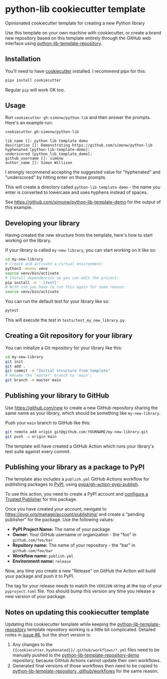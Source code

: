 # python-lib cookiecutter template

Opinionated cookiecutter template for creating a new Python library

Use this template on your own machine with cookiecutter, or create a brand new repository based on this template entirely through the GitHub web interface using [python-lib-template-repository](https://github.com/simonw/python-lib-template-repository).

## Installation

You'll need to have [cookiecutter](https://cookiecutter.readthedocs.io/) installed. I recommend pipx for this:
```bash
pipx install cookiecutter
```
Regular `pip` will work OK too.

## Usage

Run `cookiecutter gh:simonw/python-lib` and then answer the prompts. Here's an example run:
```bash
cookiecutter gh:simonw/python-lib
```
```
lib_name []: python lib template demo
description []: Demonstrating https://github.com/simonw/python-lib
hyphenated [python-lib-template-demo]: 
underscored [python_lib_template_demo]: 
github_username []: simonw
author_name []: Simon Willison
```
I strongly recommend accepting the suggested value for "hyphenated" and "underscored" by hitting enter on those prompts.

This will create a directory called `python-lib-template-demo` - the name you enter is converted to lowercase and uses hyphens instead of spaces.

See https://github.com/simonw/python-lib-template-demo for the output of this example.

## Developing your library

Having created the new structure from the template, here's how to start working on the library.

If your library is called `my-new-library`, you can start working on it like so:
```bash
cd my-new-library
# Create and activate a virtual environment:
python3 -mvenv venv
source venv/bin/activate
# Install dependencies so you can edit the project:
pip install -e '.[test]'
# With zsh you have to run this again for some reason:
source venv/bin/activate
```
You can run the default test for your library like so:
```bash
pytest
```
This will execute the test in `tests/test_my_new_library.py`.

## Creating a Git repository for your library

You can initialize a Git repository for your library like this:
```bash
cd my-new-library
git init
git add .
git commit -m "Initial structure from template"
# Rename the 'master' branch to 'main':
git branch -m master main
```
## Publishing your library to GitHub

Use https://github.com/new to create a new GitHub repository sharing the same name as your library, which should be something like `my-new-library`.

Push your `main` branch to GitHub like this:
```bash
git remote add origin git@github.com:YOURNAME/my-new-library.git
git push -u origin main
```
The template will have created a GitHub Action which runs your library's test suite against every commit.

## Publishing your library as a package to PyPI

The template also includes a `publish.yml` GitHub Actions workflow for publishing packages to [PyPI](https://pypi.org/), using [pypa/gh-action-pypi-publish](https://github.com/pypa/gh-action-pypi-publish).

To use this action, you need to create a PyPI account and [configure a Trusted Publisher](https://til.simonwillison.net/pypi/pypi-releases-from-github) for this package.

Once you have created your account, navigate to https://pypi.org/manage/account/publishing/ and create a "pending publisher" for the package. Use the following values:

- **PyPI Project Name:** The name of your package
- **Owner:** Your GitHub username or organization - the "foo" in `github.com/foo/bar`
- **Repsitory name:** The name of your repository - the "bar" in `github.com/foo/bar`
- **Workflow name:** `publish.yml`
- **Environment name:** `release`

Now, any time you create a new "Release" on GitHub the Action will build your package and push it to PyPI.

The tag for your release needs to match the `VERSION` string at the top of your `pyproject.toml` file. You should bump this version any time you release a new version of your package.

## Notes on updating this cookiecutter template

Updating this cookiecutter template while keeping the [python-lib-template-repository](https://github.com/simonw/python-lib-template-repository) template repository working is a little bit complicated. Detailed notes in [issue #6](https://github.com/simonw/python-lib/issues/6), but the short version is:

1. Any changes to the `{{cookiecutter.hyphenated}}/.github/workflows/*.yml` files need to be manually pushed to the [python-lib-template-repository-demo](https://github.com/simonw/python-lib-template-repository-demo) repository, because GitHub Actions cannot update their own workflows.
2. Generated final versions of those workflows then need to be copied to [python-lib-template-repository .github/workflows](https://github.com/simonw/python-lib-template-repository/tree/main/.github/workflows) for the same reason.
